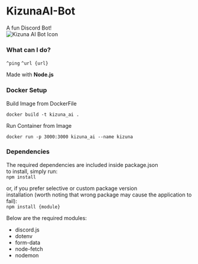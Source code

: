 # KizunaAI-Bot
A fun Discord Bot!
<br>
![Kizuna AI Bot Icon](http://static.sticker.ly/sticker_pack/7TrQjLCP4helYNI5vvXOVQ/NK5T6Z/2/6b68b769-14e4-4040-9eca-f2ff6fd4a78b.png)

### What can I do?

` ^ping `
` ^url {url} `

Made with **Node.js**

### Docker Setup
Build Image from DockerFile
```
docker build -t kizuna_ai .
```

Run Container from Image
```
docker run -p 3000:3000 kizuna_ai --name kizuna
```

### Dependencies

The required dependencies are included inside package.json  
to install, simply run:  
`npm install`

or, if you prefer selective or custom package version  
installation (worth noting that wrong package may cause the application to fail):  
`npm install {module}`  

Below are the required modules:

- discord.js
- dotenv
- form-data
- node-fetch
- nodemon
